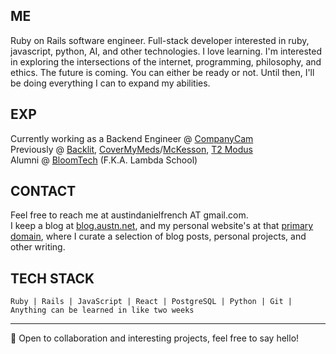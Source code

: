 ## ME
Ruby on Rails software engineer. Full-stack developer interested in ruby, javascript, python, AI, and other technologies.
I love learning. I'm interested in exploring the intersections of the internet, programming, philosophy, and ethics. 
The future is coming. You can either be ready or not. Until then, I'll be doing everything I can to expand my abilities. 

## EXP
Currently working as a Backend Engineer @ [CompanyCam](https://companycam.com/)  
Previously @ [Backlit](https://www.getbacklit.com/), [CoverMyMeds](https://www.covermymeds.health/)/[McKesson](https://www.mckesson.com/), [T2 Modus](https://t2modus.com/)  
Alumni @ [BloomTech](https://www.bloomtech.com/) (F.K.A. Lambda School)

## CONTACT
Feel free to reach me at austindanielfrench AT gmail.com.  
I keep a blog at [blog.austn.net](https://blog.austn.net), and my personal website's at that [primary domain](https://austn.net), where I curate a selection of blog posts, personal projects, and other writing.

## TECH STACK
```
Ruby | Rails | JavaScript | React | PostgreSQL | Python | Git | Anything can be learned in like two weeks
```

---

💬 Open to collaboration and interesting projects, feel free to say hello!
